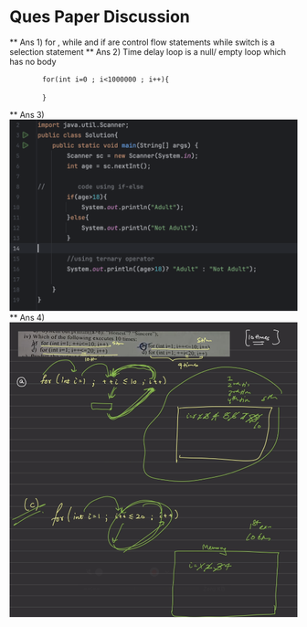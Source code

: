 # Ques Paper Discussion 

** Ans 1) for , while and if are control flow statements while switch is a selection statement 
** Ans 2) Time delay loop is a null/ empty loop which has no body 

            for(int i=0 ; i<1000000 ; i++){

            }

** Ans 3) ![Ans 3](Ans3.png)
** Ans 4) ![Ans 4](Ans4.png)



        
